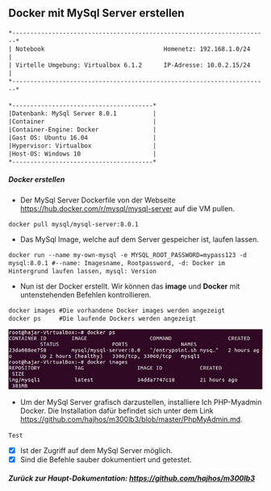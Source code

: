 ## Docker mit MySql Server erstellen

```
*-----------------------------------------------------------------------*
| Notebook                                 Homenetz: 192.168.1.0/24     |                      
| Virtelle Umgebung: Virtualbox 6.1.2      IP-Adresse: 10.0.2.15/24     |
*-----------------------------------------------------------------------*	

*---------------------------------------*                
|Datenbank: MySql Server 8.0.1          |
|Container                              |
|Container-Engine: Docker               |
|Gast OS: Ubuntu 16.04                  |
|Hypervisor: Virtualbox                 |
|Host-OS: Windows 10                    |
*---------------------------------------*	
```
##### Docker erstellen
- Der MySql Server Dockerfile von der Webseite https://hub.docker.com/r/mysql/mysql-server auf die VM pullen.
```
docker pull mysql/mysql-server:8.0.1
```
- Das MySql Image, welche auf dem Server gespeicher ist, laufen lassen.
```
docker run --name my-own-mysql -e MYSQL_ROOT_PASSWORD=mypass123 -d mysql:8.0.1 #--name: Imagesname, Rootpassword, -d: Docker im Hintergrund laufen lassen, mysql: Version
```
- Nun ist der Docker erstellt. Wir können das **image** und **Docker** mit untenstehenden Befehlen kontrollieren.
```
docker images #Die vorhandene Docker images werden angezeigt
docker ps     #Die laufende Dockers werden angezeigt
```
![](dockercontroll.JPG)

- Um der MySql Server grafisch darzustellen, installiere Ich PHP-Myadmin Docker. Die Installation dafür befindet sich unter dem Link 
https://github.com/hajhos/m300lb3/blob/master/PhpMyAdmin.md.

`Test`
- [x] Ist der Zugriff auf dem MySql Server möglich.
- [x] Sind die Befehle sauber dokumentiert und getestet.

##### Zurück zur Haupt-Dokumentation: https://github.com/hajhos/m300lb3
